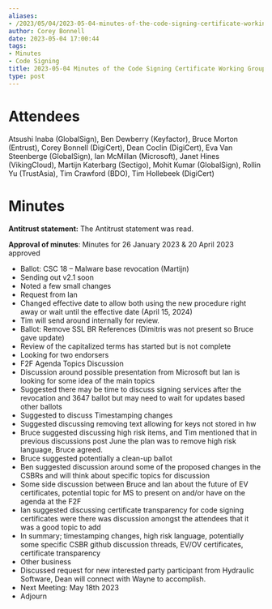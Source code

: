 ```yaml
---
aliases:
- /2023/05/04/2023-05-04-minutes-of-the-code-signing-certificate-working-group/
author: Corey Bonnell
date: 2023-05-04 17:00:44
tags:
- Minutes
- Code Signing
title: 2023-05-04 Minutes of the Code Signing Certificate Working Group
type: post
---
```


# Attendees

Atsushi Inaba (GlobalSign), Ben Dewberry (Keyfactor), Bruce Morton (Entrust), Corey Bonnell (DigiCert), Dean Coclin (DigiCert), Eva Van Steenberge (GlobalSign), Ian McMillan (Microsoft), Janet Hines (VikingCloud), Martijn Katerbarg (Sectigo), Mohit Kumar (GlobalSign), Rollin Yu (TrustAsia), Tim Crawford (BDO), Tim Hollebeek (DigiCert)

# Minutes

**Antitrust statement:** The Antitrust statement was read.

**Approval of minutes**: Minutes for 26 January 2023 & 20 April 2023 approved

- Ballot: CSC 18 – Malware base revocation (Martijn)
- Sending out v2.1 soon
- Noted a few small changes
- Request from Ian
- Changed effective date to allow both using the new procedure right away or wait until the effective date (April 15, 2024)
- Tim will send around internally for review.
- Ballot: Remove SSL BR References (Dimitris was not present so Bruce gave update)
- Review of the capitalized terms has started but is not complete
- Looking for two endorsers
- F2F Agenda Topics Discussion
- Discussion around possible presentation from Microsoft but Ian is looking for some idea of the main topics
- Suggested there may be time to discuss signing services after the revocation and 3647 ballot but may need to wait for updates based other ballots
- Suggested to discuss Timestamping changes
- Suggested discussing removing text allowing for keys not stored in hw
- Bruce suggested discussing high risk items, and Tim mentioned that in previous discussions post June the plan was to remove high risk language, Bruce agreed.
- Bruce suggested potentially a clean-up ballot
- Ben suggested discussion around some of the proposed changes in the CSBRs and will think about specific topics for discussion
- Some side discussion between Bruce and Ian about the future of EV certificates, potential topic for MS to present on and/or have on the agenda at the F2F
- Ian suggested discussing certificate transparency for code signing certificates were there was discussion amongst the attendees that it was a good topic to add
- In summary; timestamping changes, high risk language, potentially some specific CSBR github discussion threads, EV/OV certificates, certificate transparency
- Other business
- Discussed request for new interested party participant from Hydraulic Software, Dean will connect with Wayne to accomplish.
- Next Meeting: May 18th 2023
- Adjourn